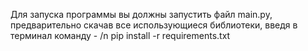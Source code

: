 Для запуска программы вы должны запустить файл main.py, предварительно скачав все использующиеся библиотеки, введя в терминал команду  - /n
pip install -r requirements.txt
